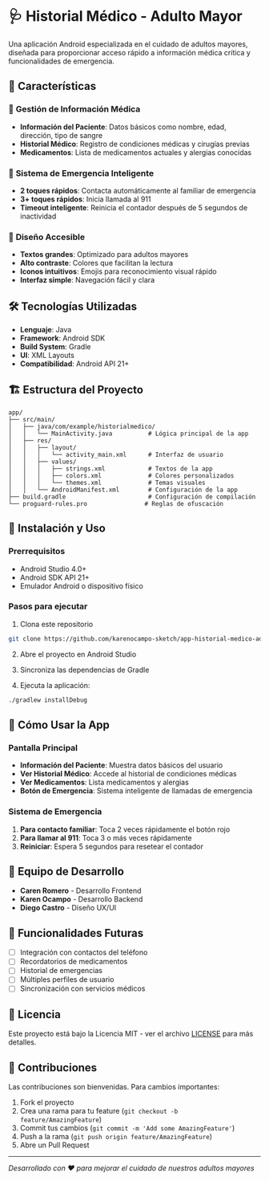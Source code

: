# 🩺 Historial Médico - Adulto Mayor

Una aplicación Android especializada en el cuidado de adultos mayores, diseñada para proporcionar acceso rápido a información médica crítica y funcionalidades de emergencia.

## 📱 Características

### 🏥 **Gestión de Información Médica**
- **Información del Paciente**: Datos básicos como nombre, edad, dirección, tipo de sangre
- **Historial Médico**: Registro de condiciones médicas y cirugías previas
- **Medicamentos**: Lista de medicamentos actuales y alergias conocidas

### 🚨 **Sistema de Emergencia Inteligente**
- **2 toques rápidos**: Contacta automáticamente al familiar de emergencia
- **3+ toques rápidos**: Inicia llamada al 911
- **Timeout inteligente**: Reinicia el contador después de 5 segundos de inactividad

### 🎨 **Diseño Accesible**
- **Textos grandes**: Optimizado para adultos mayores
- **Alto contraste**: Colores que facilitan la lectura
- **Iconos intuitivos**: Emojis para reconocimiento visual rápido
- **Interfaz simple**: Navegación fácil y clara

## 🛠️ Tecnologías Utilizadas

- **Lenguaje**: Java
- **Framework**: Android SDK
- **Build System**: Gradle
- **UI**: XML Layouts
- **Compatibilidad**: Android API 21+

## 🏗️ Estructura del Proyecto

```
app/
├── src/main/
│   ├── java/com/example/historialmedico/
│   │   └── MainActivity.java          # Lógica principal de la app
│   ├── res/
│   │   ├── layout/
│   │   │   └── activity_main.xml      # Interfaz de usuario
│   │   ├── values/
│   │   │   ├── strings.xml            # Textos de la app
│   │   │   ├── colors.xml             # Colores personalizados
│   │   │   └── themes.xml             # Temas visuales
│   │   └── AndroidManifest.xml        # Configuración de la app
├── build.gradle                       # Configuración de compilación
└── proguard-rules.pro                # Reglas de ofuscación
```

## 🚀 Instalación y Uso

### Prerrequisitos
- Android Studio 4.0+
- Android SDK API 21+
- Emulador Android o dispositivo físico

### Pasos para ejecutar
1. Clona este repositorio
```bash
git clone https://github.com/karenocampo-sketch/app-historial-medico-adultoMayor.git
```

2. Abre el proyecto en Android Studio

3. Sincroniza las dependencias de Gradle

4. Ejecuta la aplicación:
```bash
./gradlew installDebug
```

## 📖 Cómo Usar la App

### Pantalla Principal
- **Información del Paciente**: Muestra datos básicos del usuario
- **Ver Historial Médico**: Accede al historial de condiciones médicas
- **Ver Medicamentos**: Lista medicamentos y alergias
- **Botón de Emergencia**: Sistema inteligente de llamadas de emergencia

### Sistema de Emergencia
1. **Para contacto familiar**: Toca 2 veces rápidamente el botón rojo
2. **Para llamar al 911**: Toca 3 o más veces rápidamente
3. **Reiniciar**: Espera 5 segundos para resetear el contador

## 👥 Equipo de Desarrollo

- **Caren Romero** - Desarrollo Frontend
- **Karen Ocampo** - Desarrollo Backend  
- **Diego Castro** - Diseño UX/UI

## 📝 Funcionalidades Futuras

- [ ] Integración con contactos del teléfono
- [ ] Recordatorios de medicamentos
- [ ] Historial de emergencias
- [ ] Múltiples perfiles de usuario
- [ ] Sincronización con servicios médicos

## 📄 Licencia

Este proyecto está bajo la Licencia MIT - ver el archivo [LICENSE](LICENSE) para más detalles.

## 🤝 Contribuciones

Las contribuciones son bienvenidas. Para cambios importantes:

1. Fork el proyecto
2. Crea una rama para tu feature (`git checkout -b feature/AmazingFeature`)
3. Commit tus cambios (`git commit -m 'Add some AmazingFeature'`)
4. Push a la rama (`git push origin feature/AmazingFeature`)
5. Abre un Pull Request

---

*Desarrollado con ❤️ para mejorar el cuidado de nuestros adultos mayores*

